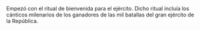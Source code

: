 Empezó con el ritual de bienvenida para el ejército.
Dicho ritual incluía los cánticos milenarios de los ganadores de las mil batallas del gran ejército de la República.